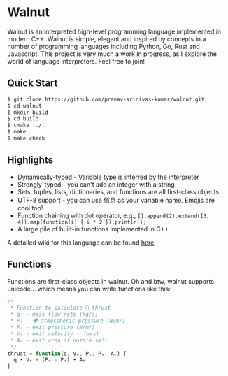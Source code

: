 # Walnut

Walnut is an interpreted high-level programming language implemented in modern C++. Walnut is simple, elegant and inspired by concepts in a number of programming languages including Python, Go, Rust and Javascript. This project is very much a work in progress, as I explore the world of language interpreters. Feel free to join!

## Quick Start

```bash
$ git clone https://github.com/pranav-srinivas-kumar/walnut.git
$ cd walnut
$ mkdir build
$ cd build
$ cmake ../.
$ make
$ make check
```

## Highlights

* Dynamically-typed - Variable type is inferred by the interpreter
* Strongly-typed - you can't add an integer with a string
* Sets, tuples, lists, dictionaries, and functions are all first-class objects
* UTF-8 support - you can use 信息 as your variable name. Emojis are cool too!
* Function chaining with dot operator, e.g., ```[].append(2).extend([3, 4]).map(function(i) { i * 2 }).println();```
* A large pile of built-in functions implemented in C++

A detailed wiki for this language can be found [here](https://github.com/pranav-srinivas-kumar/walnut/wiki).

## Functions

Functions are first-class objects in walnut. Oh and btw, walnut supports unicode... which means you can write functions like this:

```javascript
/*
 * Function to calculate 🚀 thrust
 * q  - mass flow rate (kg/s)
 * Pₐ - 🌍 atmospheric pressure (N/m²)
 * Pₑ - exit pressure (N/m²)
 * Vₑ - exit velocity 🙮 (m/s)
 * Aₑ - exit area of nozzle (m²)
 */
thrust = function(q, Vₑ, Pₑ, Pₐ, Aₑ) { 
  q • Vₑ + (Pₑ - Pₐ) • Aₑ 
}
```